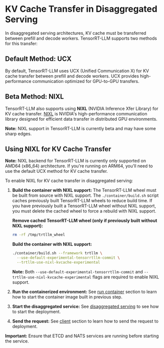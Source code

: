 <!--
SPDX-FileCopyrightText: Copyright (c) 2025 NVIDIA CORPORATION & AFFILIATES. All rights reserved.
SPDX-License-Identifier: Apache-2.0

Licensed under the Apache License, Version 2.0 (the "License");
you may not use this file except in compliance with the License.
You may obtain a copy of the License at

http://www.apache.org/licenses/LICENSE-2.0

Unless required by applicable law or agreed to in writing, software
distributed under the License is distributed on an "AS IS" BASIS,
WITHOUT WARRANTIES OR CONDITIONS OF ANY KIND, either express or implied.
See the License for the specific language governing permissions and
limitations under the License.
-->



# KV Cache Transfer in Disaggregated Serving

In disaggregated serving architectures, KV cache must be transferred between prefill and decode workers. TensorRT-LLM supports two methods for this transfer:

## Default Method: UCX
By default, TensorRT-LLM uses UCX (Unified Communication X) for KV cache transfer between prefill and decode workers. UCX provides high-performance communication optimized for GPU-to-GPU transfers.

## Beta Method: NIXL
TensorRT-LLM also supports using **NIXL** (NVIDIA Inference Xfer Library) for KV cache transfer. [NIXL](https://github.com/ai-dynamo/nixl) is NVIDIA's high-performance communication library designed for efficient data transfer in distributed GPU environments.

**Note:** NIXL support in TensorRT-LLM is currently beta and may have some sharp edges. 

## Using NIXL for KV Cache Transfer

**Note:** NIXL backend for TensorRT-LLM is currently only supported on AMD64 (x86_64) architecture. If you're running on ARM64, you'll need to use the default UCX method for KV cache transfer.

To enable NIXL for KV cache transfer in disaggregated serving:

1. **Build the container with NIXL support:**
   The TensorRT-LLM wheel must be built from source with NIXL support. The `./container/build.sh` script caches previously built TensorRT-LLM wheels to reduce build time. If you have previously built a TensorRT-LLM wheel without NIXL support, you must delete the cached wheel to force a rebuild with NIXL support.

   **Remove cached TensorRT-LLM wheel (only if previously built without NIXL support):**
   ```bash
   rm -rf /tmp/trtllm_wheel
   ```

   **Build the container with NIXL support:**
   ```bash
   ./container/build.sh --framework trtllm \
     --use-default-experimental-tensorrtllm-commit \
     --trtllm-use-nixl-kvcache-experimental
   ```

   **Note:** Both `--use-default-experimental-tensorrtllm-commit` and `--trtllm-use-nixl-kvcache-experimental` flags are required to enable NIXL support.

2. **Run the containerized environment:**
   See [run container](./README.md#run-container) section to learn how to start the container image built in previous step.

3. **Start the disaggregated service:**
   See [disaggregated serving](./README.md#disaggregated-serving) to see how to start the deployment.

4. **Send the request:**
   See [client](./README.md#client) section to learn how to send the request to deployment.

**Important:** Ensure that ETCD and NATS services are running before starting the service.
